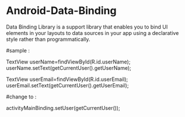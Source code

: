 # Android-Data-Binding

Data Binding Library is a support library that enables you to bind UI elements in your layouts to data sources in your app using a declarative style rather than programmatically.

#sample :

TextView userName=findViewById(R.id.userName); userName.setText(getCurrentUser().getUserName);

TextView userEmail=findViewById(R.id.userEmail); userEmail.setText(getCurrentUser().getUserEmail);

#change to :

activityMainBinding.setUser(getCurrentUser());
